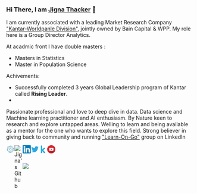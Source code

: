 ### Hi There, I am [Jigna Thacker](https://JignaT.github.io) 👋

I am currently associated with a leading Market Research Company ["Kantar-Worldpanle Division"](https://www.kantarworldpanel.com/global), jointly owned by Bain Capital & WPP. 
My role here is a Group Director Analytics. 

At acadmic front I have double masters : 
- Masters in Statistics 
- Master in Population Science

Achivements:
- Successfully completed 3 years Global Leadership program of Kantar called **Rising Leader**.
- 

Passionate professional and love to deep dive in data.  Data science and Machine learning practitioner and AI enthusiasm. By Nature keen to research and explore untapped areas.
Welling to learn and being available as a mentor for the one who wants to explore this field. 
Strong believer in giving back to community and running ["Learn-On-Go"](https://www.linkedin.com/groups/13913721/) group on LinkedIn

<a href="https://blog.insaid.co/meet-jigna-thacker-from-kantar-worldpanel/">
  <img align="left" alt="Jigna's Blog" width="22px" src="https://github.com/jmps967/jmps967/blob/master/Image/INSAID.png" />
</a>

<a href="https://github.com/jmps967">
  <img align="left" alt="Jigna's Github" width="22px" src="https://cdn.jsdelivr.net/npm/simple-icons@v3/icons/github.svg" />
</a>
<a href="https://www.linkedin.com/in/jignathacker08">
  <img align="left" alt="Jigna's LinkedIn" width="22px" src="https://github.com/jmps967/jmps967/blob/master/Image/LinkedIn.svg" />
</a>
<a href="https://twitter.com/Jigna0808">
  <img align="left" alt="Jigna's Twitter" width="22px" src="https://github.com/jmps967/jmps967/blob/master/Image/twitter.svg" />
</a>
<a href="https://www.kaggle.com/jmps967">
  <img align="left" alt="Jigna's Kaggle" width="22px" src="https://github.com/jmps967/jmps967/blob/master/Image/Kaggle.svg" /> 
</a>
<a href="https://www.youtube.com/channel/UCWwRhj-sx5AA4aqJhh0aEuA">
  <img align="left" alt="Jigna's Youtube" width="22px" src="https://github.com/jmps967/jmps967/blob/master/Image/youtube.svg" />
</a>
<br/>
<br/>

![](https://komarev.com/ghpvc/?username=jmps967&style=flat-square)
</a>

<!--
**jmps967/jmps967** is a ✨ _special_ ✨ repository because its `README.md` (this file) appears on your GitHub profile.
[![Jigna's github Statistics](https://github-readme-stats.vercel.app/api?username=jmps967&hide=contribs,prs)](https://github.com/anuraghazra/github-readme-stats)

<img align="center" src="https://github-readme-stats.vercel.app/api/top-langs/?username=jmps967&layout=compact&theme=material-palenight" />

![](https://komarev.com/ghpvc/?username=jmps967&style=flat-square)
</a>

Here are some ideas to get you started:

- 🔭 I’m currently working on ...
- 🌱 I’m currently learning ...
- 👯 I’m looking to collaborate on ...
- 🤔 I’m looking for help with ...
- 💬 Ask me about ...
- 📫 How to reach me: ...
- 😄 Pronouns: ...
- ⚡ Fun fact: ...
-->

